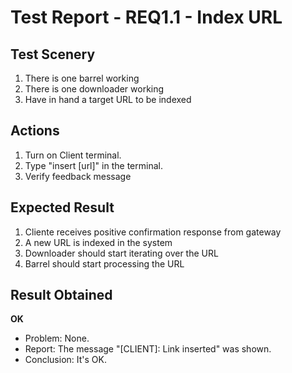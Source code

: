 # Test Report - REQ1.1 - Index URL

## Test Scenery

1. There is one barrel working
2. There is one downloader working
3. Have in hand a target URL to be indexed

## Actions

1. Turn on Client terminal.
2. Type "insert [url]" in the terminal.
3. Verify feedback message

## Expected Result

1. Cliente receives positive confirmation response from gateway
2. A new URL is indexed in the system
3. Downloader should start iterating over the URL
4. Barrel should start processing the URL

## Result Obtained
**OK**

- Problem: None.
- Report: The message "[CLIENT]: Link inserted" was shown.
- Conclusion: It's OK.
